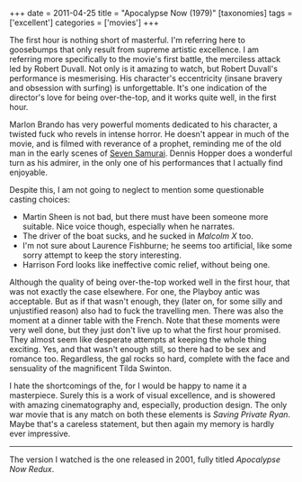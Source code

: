 +++
date = 2011-04-25
title = "Apocalypse Now (1979)"
[taxonomies]
tags = ['excellent']
categories = ['movies']
+++

The first hour is nothing short of masterful. I'm referring here to
goosebumps that only result from supreme artistic excellence. I am
referring more specifically to the movie's first battle, the merciless
attack led by Robert Duvall. Not only is it amazing to watch, but Robert
Duvall's performance is mesmerising. His character's eccentricity
(insane bravery and obsession with surfing) is unforgettable. It's one
indication of the director's love for being over-the-top, and it works
quite well, in the first hour.

Marlon Brando has very powerful moments dedicated to his character, a
twisted fuck who revels in intense horror. He doesn't appear in much of
the movie, and is filmed with reverance of a prophet, reminding me of
the old man in the early scenes of [Seven Samurai]. Dennis Hopper does a
wonderful turn as his admirer, in the only one of his performances that
I actually find enjoyable.

Despite this, I am not going to neglect to mention some questionable
casting choices:

-   Martin Sheen is not bad, but there must have been someone more
    suitable. Nice voice though, especially when he narrates.
-   The driver of the boat sucks, and he sucked in *Malcolm X* too.
-   I'm not sure about Laurence Fishburne; he seems too artificial,
    like some sorry attempt to keep the story interesting.
-   Harrison Ford looks like ineffective comic relief, without being
    one.

Although the quality of being over-the-top worked well in the first
hour, that was not exactly the case elsewhere. For one, the Playboy
antic was acceptable. But as if that wasn't enough, they (later on, for
some silly and unjustified reason) also had to fuck the travelling men.
There was also the moment at a dinner table with the French. Note that
these moments were very well done, but they just don't live up to what
the first hour promised. They almost seem like desperate attempts at
keeping the whole thing exciting. Yes, and that wasn't enough still, so
there had to be sex and romance too. Regardless, the gal rocks so hard,
complete with the face and sensuality of the magnificent Tilda Swinton.

I hate the shortcomings of the, for I would be happy to name it a
masterpiece. Surely this is a work of visual excellence, and is showered
with amazing cinematography and, especially, production design. The only
war movie that is any match on both these elements is *Saving Private
Ryan*. Maybe that's a careless statement, but then again my memory is
hardly ever impressive.

---

The version I watched is the one released in 2001, fully titled
*Apocalypse Now Redux*.

  [Seven Samurai]: http://tshepang.net/seven-samurai-1954
